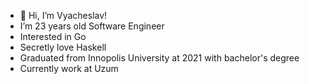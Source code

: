 - 👋 Hi, I’m Vyacheslav!
- I’m 23 years old Software Engineer
- Interested in Go
- Secretly love Haskell
- Graduated from Innopolis University at 2021 with bachelor's degree
- Currently work at Uzum
